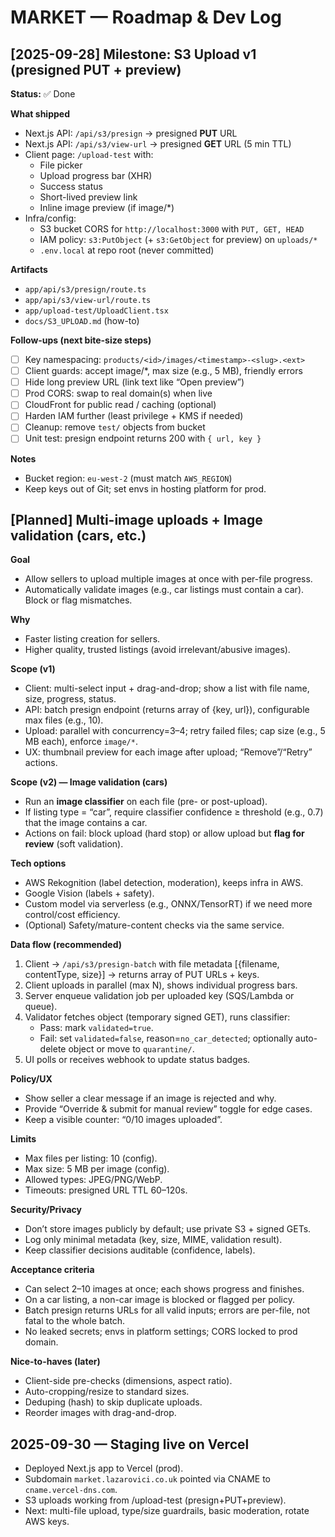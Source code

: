 # MARKET — Roadmap & Dev Log

## [2025-09-28] Milestone: S3 Upload v1 (presigned PUT + preview)
**Status:** ✅ Done

**What shipped**
- Next.js API: `/api/s3/presign` → presigned **PUT** URL
- Next.js API: `/api/s3/view-url` → presigned **GET** URL (5 min TTL)
- Client page: `/upload-test` with:
  - File picker
  - Upload progress bar (XHR)
  - Success status
  - Short-lived preview link
  - Inline image preview (if image/*)
- Infra/config:
  - S3 bucket CORS for `http://localhost:3000` with `PUT, GET, HEAD`
  - IAM policy: `s3:PutObject` (+ `s3:GetObject` for preview) on `uploads/*`
  - `.env.local` at repo root (never committed)

**Artifacts**
- `app/api/s3/presign/route.ts`
- `app/api/s3/view-url/route.ts`
- `app/upload-test/UploadClient.tsx`
- `docs/S3_UPLOAD.md` (how-to)

**Follow-ups (next bite-size steps)**
- [ ] Key namespacing: `products/<id>/images/<timestamp>-<slug>.<ext>`
- [ ] Client guards: accept image/*, max size (e.g., 5 MB), friendly errors
- [ ] Hide long preview URL (link text like “Open preview”)
- [ ] Prod CORS: swap to real domain(s) when live
- [ ] CloudFront for public read / caching (optional)
- [ ] Harden IAM further (least privilege + KMS if needed)
- [ ] Cleanup: remove `test/` objects from bucket
- [ ] Unit test: presign endpoint returns 200 with `{ url, key }`

**Notes**
- Bucket region: `eu-west-2` (must match `AWS_REGION`)
- Keep keys out of Git; set envs in hosting platform for prod.

## [Planned] Multi-image uploads + Image validation (cars, etc.)

**Goal**
- Allow sellers to upload multiple images at once with per-file progress.
- Automatically validate images (e.g., car listings must contain a car). Block or flag mismatches.

**Why**
- Faster listing creation for sellers.
- Higher quality, trusted listings (avoid irrelevant/abusive images).

**Scope (v1)**
- Client: multi-select input + drag-and-drop; show a list with file name, size, progress, status.
- API: batch presign endpoint (returns array of {key, url}), configurable max files (e.g., 10).
- Upload: parallel with concurrency=3–4; retry failed files; cap size (e.g., 5 MB each), enforce `image/*`.
- UX: thumbnail preview for each image after upload; “Remove”/“Retry” actions.

**Scope (v2) — Image validation (cars)**
- Run an **image classifier** on each file (pre- or post-upload).
- If listing type = “car”, require classifier confidence ≥ threshold (e.g., 0.7) that the image contains a car.
- Actions on fail: block upload (hard stop) or allow upload but **flag for review** (soft validation).

**Tech options**
- AWS Rekognition (label detection, moderation), keeps infra in AWS.
- Google Vision (labels + safety).
- Custom model via serverless (e.g., ONNX/TensorRT) if we need more control/cost efficiency.
- (Optional) Safety/mature-content checks via the same service.

**Data flow (recommended)**
1. Client → `/api/s3/presign-batch` with file metadata [{filename, contentType, size}] → returns array of PUT URLs + keys.
2. Client uploads in parallel (max N), shows individual progress bars.
3. Server enqueue validation job per uploaded key (SQS/Lambda or queue).
4. Validator fetches object (temporary signed GET), runs classifier:
   - Pass: mark `validated=true`.
   - Fail: set `validated=false`, reason=`no_car_detected`; optionally auto-delete object or move to `quarantine/`.
5. UI polls or receives webhook to update status badges.

**Policy/UX**
- Show seller a clear message if an image is rejected and why.
- Provide “Override & submit for manual review” toggle for edge cases.
- Keep a visible counter: “0/10 images uploaded”.

**Limits**
- Max files per listing: 10 (config).
- Max size: 5 MB per image (config).
- Allowed types: JPEG/PNG/WebP.
- Timeouts: presigned URL TTL 60–120s.

**Security/Privacy**
- Don’t store images publicly by default; use private S3 + signed GETs.
- Log only minimal metadata (key, size, MIME, validation result).
- Keep classifier decisions auditable (confidence, labels).

**Acceptance criteria**
- Can select 2–10 images at once; each shows progress and finishes.
- On a car listing, a non-car image is blocked or flagged per policy.
- Batch presign returns URLs for all valid inputs; errors are per-file, not fatal to the whole batch.
- No leaked secrets; envs in platform settings; CORS locked to prod domain.

**Nice-to-haves (later)**
- Client-side pre-checks (dimensions, aspect ratio).
- Auto-cropping/resize to standard sizes.
- Deduping (hash) to skip duplicate uploads.
- Reorder images with drag-and-drop.

## 2025-09-30 — Staging live on Vercel
- Deployed Next.js app to Vercel (prod).
- Subdomain `market.lazarovici.co.uk` pointed via CNAME to `cname.vercel-dns.com`.
- S3 uploads working from /upload-test (presign+PUT+preview).
- Next: multi-file upload, type/size guardrails, basic moderation, rotate AWS keys.
